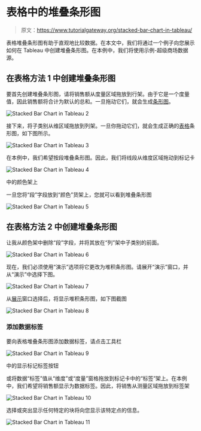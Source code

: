 # 表格中的堆叠条形图

> 原文：<https://www.tutorialgateway.org/stacked-bar-chart-in-tableau/>

表格堆叠条形图有助于直观地比较数据。在本文中，我们将通过一个例子向您展示如何在 Tableau 中创建堆叠条形图。在本例中，我们将使用示例-超级商场数据源。

## 在表格方法 1 中创建堆叠条形图

要首先创建堆叠条形图，请将销售额从度量区域拖放到行架。由于它是一个度量值，因此销售额将合计为默认的总和。一旦拖动它们，就会生成[条形图](https://www.tutorialgateway.org/bar-chart-in-tableau/)。

![Stacked Bar Chart in Tableau 2](img/0b7bc8b97e7c70d69c79218a3d0afd14.png)

接下来，将子类别从维区域拖放到列架。一旦你拖动它们，就会生成正确的[表格](https://www.tutorialgateway.org/tableau/)条形图，如下图所示。

![Stacked Bar Chart in Tableau 3](img/58b0216b9672e296eaec5d15dc1db7f4.png)

在本例中，我们希望按段堆叠条形图。因此，我们将线段从维度区域拖动到标记卡

![Stacked Bar Chart in Tableau 4](img/efe10b1b4eaa7c7dfa5e10d93abaf17e.png)

中的颜色架上

一旦您将“段”字段放到“颜色”货架上，您就可以看到堆叠条形图

![Stacked Bar Chart in Tableau 5](img/0b2122211c882ad235a47820ee418d90.png)

## 在表格方法 2 中创建堆叠条形图

让我从颜色架中删除“段”字段，并将其放在“列”架中子类别的前面。

![Stacked Bar Chart in Tableau 6](img/37470016d046e8740cd862f07961ccd0.png)

现在，我们必须使用“演示”选项将它更改为堆积条形图。请展开“演示”窗口，并从“演示”中选择下图。

![Stacked Bar Chart in Tableau 7](img/68ce7feee085d05ec28ffefa3dea7629.png)

从[展示](https://www.tutorialgateway.org/tableau-show-me/)窗口选择后，将显示堆积条形图，如下图截图

![Stacked Bar Chart in Tableau 8](img/4def72acd58386fd5d46956fc53a978b.png)

### 添加数据标签

要向表格堆叠条形图添加数据标签，请点击工具栏

![Stacked Bar Chart in Tableau 9](img/a852563eaecdd7eb55a1be04e20def19.png)

中的显示标记标签按钮

或将数据“标签”值从“维度”或“度量”窗格拖放到标记卡中的“标签”架上。在本例中，我们希望将销售额显示为数据标签。因此，将销售从测量区域拖放到标签架

![Stacked Bar Chart in Tableau 10](img/f7f6c867dac5ab4dee6bab009db6a8fd.png)

选择或突出显示任何特定的块将向您显示该特定点的信息。

![Stacked Bar Chart in Tableau 11](img/ff1a73b3c452286fda8d10326aa76cfd.png)